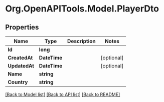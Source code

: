 # Org.OpenAPITools.Model.PlayerDto

## Properties

Name | Type | Description | Notes
------------ | ------------- | ------------- | -------------
**Id** | **long** |  | 
**CreatedAt** | **DateTime** |  | [optional] 
**UpdatedAt** | **DateTime** |  | [optional] 
**Name** | **string** |  | 
**Country** | **string** |  | 

[[Back to Model list]](../README.md#documentation-for-models) [[Back to API list]](../README.md#documentation-for-api-endpoints) [[Back to README]](../README.md)

